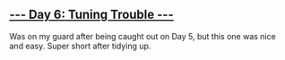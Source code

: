 ## [--- Day 6: Tuning Trouble ---](https://adventofcode.com/2022/day/6)

Was on my guard after being caught out on Day 5, but this one was nice and easy. Super short after tidying up.